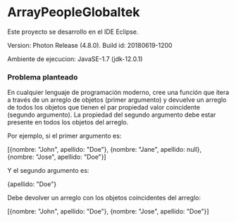 # ArrayPeopleGlobaltek
Este proyecto se desarrollo en el IDE Eclipse.

Version: Photon Release (4.8.0).
Build id: 20180619-1200

Ambiente de ejecucion: JavaSE-1.7 (jdk-12.0.1)


### Problema planteado
En cualquier lenguaje de programación moderno, cree una función que itera a través de un arreglo de objetos (primer argumento) y devuelve un arreglo de todos los objetos que tienen el par propiedad valor coincidente (segundo argumento). La propiedad del segundo argumento debe estar presente en todos los objetos del arreglo.

Por ejemplo, si el primer argumento es:

[{nombre: "John", apellido: "Doe"}, {nombre: "Jane", apellido: null}, {nombre: "Jose", apellido: "Doe"}]

Y el segundo argumento es:

{apellido: "Doe"}

Debe devolver un arreglo con los objetos coincidentes del arreglo:

[{nombre: "John", apellido: "Doe"}, {nombre: "Jose", apellido: "Doe"}]
